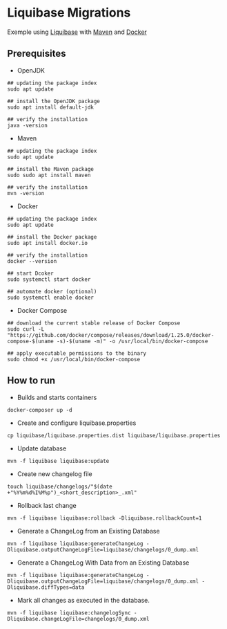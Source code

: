 # Liquibase Migrations
Exemple using [Liquibase](https://www.liquibase.org/) with [Maven](https://maven.apache.org/) and [Docker](https://www.docker.com/)

## Prerequisites
* OpenJDK
```shell script
## updating the package index
sudo apt update

## install the OpenJDK package
sudo apt install default-jdk

## verify the installation
java -version
```
* Maven
```shell script
## updating the package index
sudo apt update

## install the Maven package
sudo sudo apt install maven

## verify the installation
mvn -version
```
* Docker
```shell script
## updating the package index
sudo apt update

## install the Docker package
sudo apt install docker.io

## verify the installation
docker --version

## start Dcoker
sudo systemctl start docker

## automate docker (optional)
sudo systemctl enable docker
```
* Docker Compose
```shell script
## download the current stable release of Docker Compose
sudo curl -L "https://github.com/docker/compose/releases/download/1.25.0/docker-compose-$(uname -s)-$(uname -m)" -o /usr/local/bin/docker-compose

## apply executable permissions to the binary
sudo chmod +x /usr/local/bin/docker-compose
```

## How to run
* Builds and starts containers 
```shell script
docker-composer up -d
```

* Create and configure liquibase.properties
```shell script
cp liquibase/liquibase.properties.dist liquibase/liquibase.properties
```

* Update database
```shell script
mvn -f liquibase liquibase:update
```

* Create new changelog file
```shell script
touch liquibase/changelogs/"$(date +"%Y%m%d%I%M%p")_<short_description>_.xml"
```

* Rollback last change
```shell script
mvn -f liquibase liquibase:rollback -Dliquibase.rollbackCount=1
```

* Generate a ChangeLog from an Existing Database
```shell script
mvn -f liquibase liquibase:generateChangeLog -Dliquibase.outputChangeLogFile=liquibase/changelogs/0_dump.xml
```

* Generate a ChangeLog With Data from an Existing Database 
```shell script
mvn -f liquibase liquibase:generateChangeLog -Dliquibase.outputChangeLogFile=liquibase/changelogs/0_dump.xml -Dliquibase.diffTypes=data
```

* Mark all changes as executed in the database.
```shell script
mvn -f liquibase liquibase:changelogSync -Dliquibase.changeLogFile=changelogs/0_dump.xml
```
